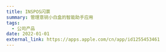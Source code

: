 ```yaml
---
title: INSPOS闪票
summary: 管理意锐小白盒的智能助手应用
tags:
  - 公司产品
date: 2022-01-01
external_link: https://apps.apple.com/cn/app/id1255453461
---
```

